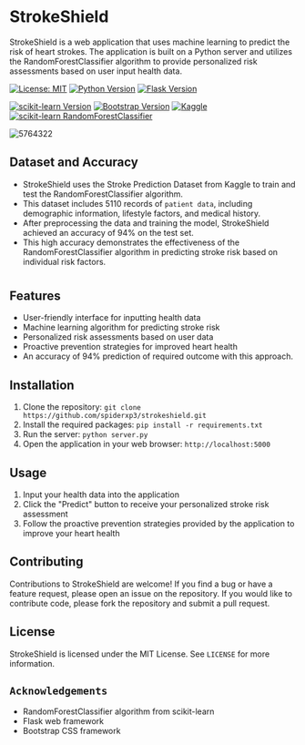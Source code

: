 # StrokeShield

StrokeShield is a web application that uses machine learning to predict the risk of heart strokes. The application is built on a Python server and utilizes the RandomForestClassifier algorithm to provide personalized risk assessments based on user input health data.

[![License: MIT](https://img.shields.io/badge/License-MIT-yellow.svg)](https://opensource.org/licenses/MIT)
[![Python Version](https://img.shields.io/badge/python-3.8-blue)](https://www.python.org/downloads/release/python-380/)
[![Flask Version](https://img.shields.io/badge/flask-2.0.1-blue)](https://pypi/project/Flask/)

[![scikit-learn Version](https://img.shields.io/badge/scikit--learn-0.24.2-blue)](https://pypi.org/project/scikit-learn/)
[![Bootstrap Version](https://img.shields.io/badge/bootstrap-5.0.1-blue)](https://getbootstrap.com/docs/5.0/getting-started/introduction/)
[![Kaggle](https://img.shields.io/badge/Kaggle-Stroke%20Prediction%20Dataset-blue)](https://www.kgle.com/fedesoriano/stroke-prediction-dataset)
[![scikit-learn RandomForestClassifier](https://img.shields.io/badge/scikit--learn-RandomForestClassifier-blue)](https://scikit-learn.org/stable/modules/generated/sklearn.ensemble.RandomForestClassifier.html)

![5764322](https://github.com/spiderxp3/Strokeshield/assets/91022462/67fcf6c9-9b58-4a29-bdb8-f6b6c88f6685)


## Dataset and Accuracy
- StrokeShield uses the Stroke Prediction Dataset from Kaggle to train and test the RandomForestClassifier algorithm. 
- This dataset includes 5110 records of `patient data`, including demographic information, lifestyle factors, and medical history.
- After preprocessing the data and training the model, StrokeShield achieved an accuracy of 94% on the test set.
- This high accuracy demonstrates the effectiveness of the RandomForestClassifier algorithm in predicting stroke risk based on individual risk factors.

#
## Features

- User-friendly interface for inputting health data
- Machine learning algorithm for predicting stroke risk
- Personalized risk assessments based on user data
- Proactive prevention strategies for improved heart health
- An accuracy of 94% prediction of required outcome with this approach.

## Installation

1. Clone the repository: `git clone https://github.com/spiderxp3/strokeshield.git`
2. Install the required packages: `pip install -r requirements.txt`
3. Run the server: `python server.py`
4. Open the application in your web browser: `http://localhost:5000`

## Usage
1. Input your health data into the application
2. Click the "Predict" button to receive your personalized stroke risk assessment
3. Follow the proactive prevention strategies provided by the application to improve your heart health

## Contributing
Contributions to StrokeShield are welcome! If you find a bug or have a feature request, please open an issue on the repository. If you would like to contribute code, please fork the repository and submit a pull request.

## License

StrokeShield is licensed under the MIT License. See `LICENSE` for more information.

## `Acknowledgements`

- RandomForestClassifier algorithm from scikit-learn
- Flask web framework
- Bootstrap CSS framework
